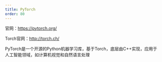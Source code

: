 ```yaml
---
title: PyTorch
order: 80
---
```


官网：<https://pytorch.org/>

Torch官网：<http://torch.ch/>

PyTorch是一个开源的Python机器学习库，基于Torch，底层由C++实现，应用于人工智能领域，如计算机视觉和自然语言处理

